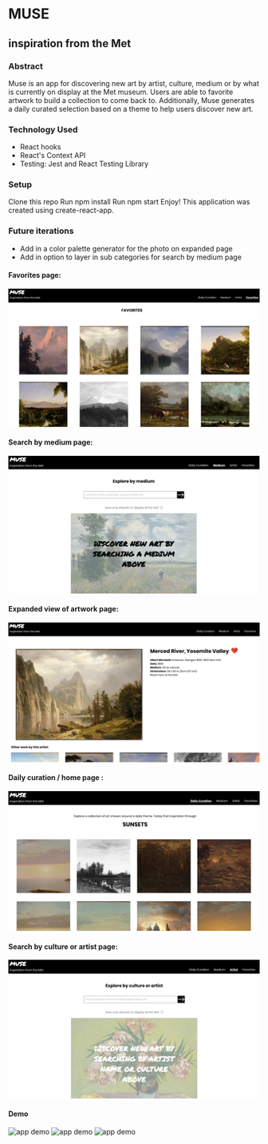 # MUSE 
## inspiration from the Met

### Abstract
Muse is an app for discovering new art by artist, culture, medium or by what is currently on display at the Met museum. Users are able to favorite artwork to build a collection to come back to. Additionally, Muse generates a daily curated selection based on a theme to help users discover new art.

### Technology Used
- React hooks
- React's Context API
- Testing: Jest and React Testing Library

### Setup
Clone this repo
Run npm install
Run npm start
Enjoy!
This application was created using create-react-app.

### Future iterations
- Add in a color palette generator for the photo on expanded page
- Add in option to layer in sub categories for search by medium page

#### Favorites page:
![favorites page](public/Screenshots/favorites.png)

#### Search by medium page:
![search by medium page](public/Screenshots/medium.png)

#### Expanded view of artwork page:
![expanded page](public/Screenshots/expanded-view.png)

#### Daily curation / home page :
![daily curation page](public/Screenshots/daily-curation.png)

#### Search by culture or artist page:
![search by culture or artist page](public/Screenshots/culture-or-artist.png)

#### Demo
![app demo](https://media.giphy.com/media/efrJkFMJFldRQ7Iv9k/giphy.gif)
![app demo](https://media.giphy.com/media/l4p0bBcVHLeCAVXgYg/giphy.gif)
![app demo](https://media.giphy.com/media/ZZHDpPWDDutyLi1YuX/giphy.gif)

